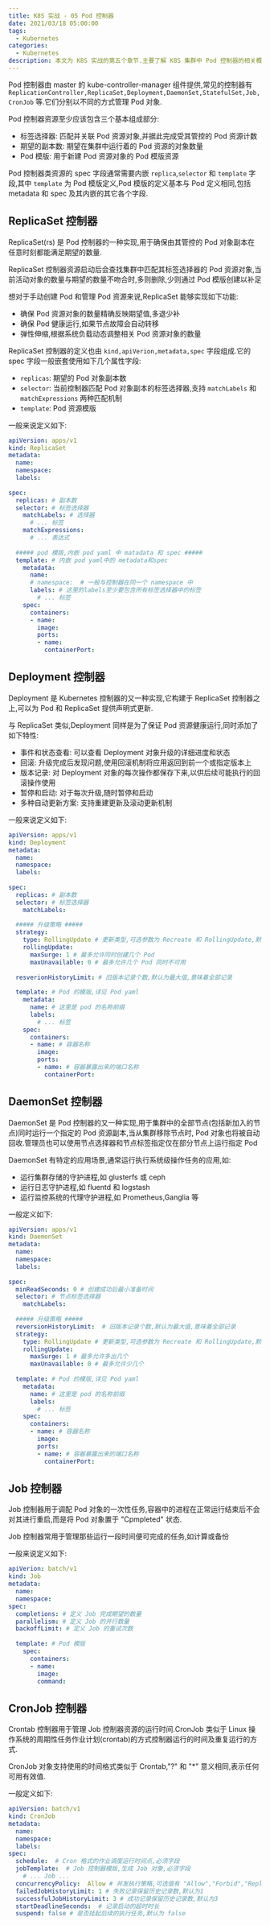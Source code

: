 ```yaml
---
title: K8S 实战 - 05 Pod 控制器
date: 2021/03/18 05:00:00
tags:
  - Kubernetes
categories:
  - Kubernetes
description: 本文为 K8S 实战的第五个章节.主要了解 K8S 集群中 Pod 控制器的相关概念及使用方法
---
```


Pod 控制器由 master 的 kube-controller-manager 组件提供,常见的控制器有 `ReplicationController,ReplicaSet,Deployment,DaemonSet,StatefulSet,Job,CronJob` 等.它们分别以不同的方式管理 Pod 对象.

Pod 控制器资源至少应该包含三个基本组成部分:

- 标签选择器: 匹配并关联 Pod 资源对象,并据此完成受其管控的 Pod 资源计数
- 期望的副本数: 期望在集群中运行着的 Pod 资源的对象数量
- Pod 模版: 用于新建 Pod 资源对象的 Pod 模版资源

Pod 控制器类资源的 spec 字段通常需要内嵌 `replica`,`selector` 和 `template` 字段,其中 `template` 为 Pod 模版定义,Pod 模版的定义基本与 Pod 定义相同,包括 metadata 和 spec 及其内嵌的其它各个字段.

## ReplicaSet 控制器

ReplicaSet(rs) 是 Pod 控制器的一种实现,用于确保由其管控的 Pod 对象副本在任意时刻都能满足期望的数量.

ReplicaSet 控制器资源启动后会查找集群中匹配其标签选择器的 Pod 资源对象,当前活动对象的数量与期望的数量不吻合时,多则删除,少则通过 Pod 模版创建以补足

想对于手动创建 Pod 和管理 Pod 资源来说,ReplicaSet 能够实现如下功能:

- 确保 Pod 资源对象的数量精确反映期望值,多退少补
- 确保 Pod 健康运行,如果节点故障会自动转移
- 弹性伸缩,根据系统负载动态调整相关 Pod 资源对象的数量

ReplicaSet 控制器的定义也由 `kind,apiVerion,metadata,spec` 字段组成.它的 spec 字段一般嵌套使用如下几个属性字段:

- `replicas`: 期望的 Pod 对象副本数
- `selector`: 当前控制器匹配 Pod 对象副本的标签选择器,支持 `matchLabels` 和 `matchExpressions` 两种匹配机制
- `template`: Pod 资源模版

一般来说定义如下:

```yaml
apiVersion: apps/v1
kind: ReplicaSet
metadata:
  name: 
  namespace: 
  labels:
    
spec:
  replicas: # 副本数
  selector: # 标签选择器
    matchLabels: # 选择器
      # ... 标签
    matchExpressions: 
      # ... 表达式
  
  ##### pod 模版,内嵌 pod yaml 中 matadata 和 spec #####
  template: # 内嵌 pod yaml中的 metadata和spec
    metadata: 
      name: 
      # namespace:  # 一般与控制器在同一个 namespace 中
      labels: # 这里的labels至少要包含所有标签选择器中的标签
        # ... 标签
    spec: 
      containers:
      - name: 
        image: 
        ports: 
        - name: 
          containerPort: 
```

## Deployment 控制器

Deployment 是 Kubernetes 控制器的又一种实现,它构建于 ReplicaSet 控制器之上,可以为 Pod 和 ReplicaSet 提供声明式更新.

与 ReplicaSet 类似,Deployment 同样是为了保证 Pod 资源健康运行,同时添加了如下特性:

- 事件和状态查看: 可以查看 Deployment 对象升级的详细进度和状态
- 回滚: 升级完成后发现问题,使用回滚机制将应用返回到前一个或指定版本上
- 版本记录: 对 Deployment 对象的每次操作都保存下来,以供后续可能执行的回滚操作使用
- 暂停和启动: 对于每次升级,随时暂停和启动
- 多种自动更新方案: 支持重建更新及滚动更新机制

一般来说定义如下:

```yaml
apiVersion: apps/v1
kind: Deployment
metadata:
  name: 
  namespace: 
  labels:
    
spec:
  replicas: # 副本数
  selector: # 标签选择器
    matchLabels:
  
  ##### 升级策略 #####
  strategy:
    type: RollingUpdate # 更新类型,可选参数为 Recreate 和 RollingUpdate,默认滚动更新
    rollingUpdate:
      maxSurge: 1 # 最多允许同时创建几个 Pod
      maxUnavailable: 0 # 最多允许几个 Pod 同时不可用
      
  resverionHistoryLimit: # 旧版本记录个数,默认为最大值,意味着全部记录
  
  template: # Pod 的模版,详见 Pod yaml
    metadata:
      name: # 这里是 pod 的名称前缀
      labels:
        # ... 标签
    spec:   
      containers:
      - name: # 容器名称
        image: 
        ports: 
        - name: # 容器暴露出来的端口名称
          containerPort: 
```

## DaemonSet 控制器

DaemonSet 是 Pod 控制器的又一种实现,用于集群中的全部节点(包括新加入的节点)同时运行一个指定的 Pod 资源副本,当从集群移除节点时, Pod 对象也将被自动回收.管理员也可以使用节点选择器和节点标签指定仅在部分节点上运行指定 Pod

DaemonSet 有特定的应用场景,通常运行执行系统级操作任务的应用,如:

- 运行集群存储的守护进程,如 glusterfs 或 ceph
- 运行日志守护进程,如 fluentd 和 logstash
- 运行监控系统的代理守护进程,如 Prometheus,Ganglia 等

一般定义如下:

```yaml
apiVersion: apps/v1
kind: DaemonSet
metadata:
  name:
  namespace:
  labels:
    
spec:
  minReadSeconds: 0 # 创建成功后最小准备时间
  selector: # 节点标签选择器
    matchLabels:
    
  ##### 升级策略 #####
  reversionHistoryLimit:  # 旧版本记录个数,默认为最大值,意味着全部记录
  strategy:
    type: RollingUpdate # 更新类型,可选参数为 Recreate 和 RollingUpdate,默认滚动更新
    rollingUpdate:
      maxSurge: 1 # 最多允许多出几个
      maxUnavailable: 0 # 最多允许少几个
  
  template: # Pod 的模版,详见 Pod yaml
    metadata:
      name: # 这里是 pod 的名称前缀
      labels:
        # ... 标签
    spec:   
      containers:
      - name: # 容器名称
        image: 
        ports: 
        - name: # 容器暴露出来的端口名称
          containerPort: 
```

## Job 控制器

Job 控制器用于调配 Pod 对象的一次性任务,容器中的进程在正常运行结束后不会对其进行重启,而是将 Pod 对象置于 "Cpmpleted" 状态.

Job 控制器常用于管理那些运行一段时间便可完成的任务,如计算或备份

一般来说定义如下:

```yaml
apiVerion: batch/v1
kind: Job
metadata:
  name:
  namespace:
spec:
  completions: # 定义 Job 完成期望的数量
  parallelism: # 定义 Job 的并行数量
  backoffLimit: # 定义 Job 的重试次数
  
  template: # Pod 模版
    spec:
      containers:
      - name: 
        image:
        command: 
```

## CronJob 控制器

Crontab 控制器用于管理 Job 控制器资源的运行时间.CronJob 类似于 Linux 操作系统的周期性任务作业计划(crontab)的方式控制器运行的时间及重复运行的方式.

CronJob 对象支持使用的时间格式类似于 Crontab,"?" 和 "*" 意义相同,表示任何可用有效值.

一般定义如下:

```yaml
apiVersion: batch/v1
kind: CronJob
metadata:
  name: 
  namespace:
  labels:
spec:
  schedule:  # Cron 格式的作业调度运行时间点,必须字段
  jobTemplate:  # Job 控制器模版,生成 Job 对象,必须字段
    # ... Job ...
  concurrencyPolicy:  Allow # 并发执行策略,可选值有 "Allow","Forbid","Replace",默认为 Allow
  failedJobHistoryLimit: 1 # 失败记录保留历史记录数,默认为1
  successfulJobHistoryLimit: 3 # 成功记录保留历史记录数,默认为3
  startDeadlineSeconds:  # 记录启动的超时时长
  suspend: false # 是否挂起后续的执行任务,默认为 false
```
